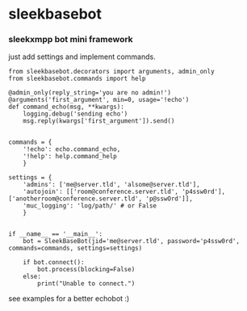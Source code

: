 # sleekbasebot

### sleekxmpp bot mini framework

just add settings and implement commands.

    from sleekbasebot.decorators import arguments, admin_only
    from sleekbasebot.commands import help
    
    @admin_only(reply_string='you are no admin!')
    @arguments('first_argument', min=0, usage='!echo')
    def command_echo(msg, **kwargs):
        logging.debug('sending echo')
        msg.reply(kwargs['first_argument']).send()
    
    
    commands = {
        '!echo': echo.command_echo,
        '!help': help.command_help
        }
    
    settings = {
        'admins': ['me@server.tld', 'alsome@server.tld'],
        'autojoin': [['room@conference.server.tld', 'p4ssw0rd'], ['anotherroom@conference.server.tld', 'p@sswOrd']],
        'muc_logging': 'log/path/' # or False
        }
    
    
    if __name__ == '__main__':
        bot = SleekBaseBot(jid='me@server.tld', password='p4ssw0rd', commands=commands, settings=settings)

        if bot.connect():
            bot.process(blocking=False)
        else:
            print("Unable to connect.")


see examples for a better echobot :)
